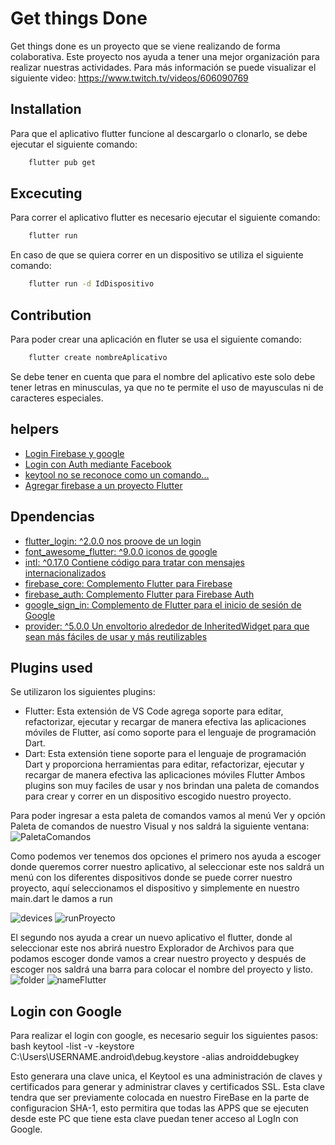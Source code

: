 # Get things Done

Get things done es un proyecto que se viene realizando de forma colaborativa. Este proyecto nos ayuda a tener una mejor organización para realizar nuestras actividades.
Para más información se puede visualizar el siguiente video:
    https://www.twitch.tv/videos/606090769

## Installation

Para que el aplicativo flutter funcione al descargarlo o clonarlo, se debe ejecutar el siguiente comando:
```bash
    flutter pub get
```
## Excecuting
Para correr el aplicativo flutter es necesario ejecutar el siguiente comando: 
```bash
    flutter run
```

En caso de que se quiera correr en un dispositivo se utiliza el siguiente comando:
```bash
    flutter run -d IdDispositivo
```

## Contribution 

Para poder crear una aplicación en fluter se usa el siguiente comando:
```bash
    flutter create nombreAplicativo
```
Se debe tener en cuenta que para el nombre del aplicativo este solo debe tener letras en minusculas, ya que no te permite el uso de mayusculas ni de caracteres especiales.
## helpers 
- [Login Firebase y google](https://firebase.flutter.dev/docs/auth/social)
- [Login con Auth mediante Facebook](https://pub.dev/packages/flutter_facebook_login)
- [keytool no se reconoce como un comando...](https://es.stackoverflow.com/questions/93157/keytool-no-se-reconoce-como-un-comando-interno-o-externo-programa-o-archivo-p)
- [Agregar firebase a un proyecto Flutter](https://firebase.google.com/docs/android/setup?hl=es#java)
## Dpendencias 

  - [flutter_login: ^2.0.0 nos proove de un login](https://pub.dev/packages?q=flutter_login)
  - [font_awesome_flutter: ^9.0.0 iconos de google](https://pub.dev/packages?q=font_awesome_flutter)
  - [intl: ^0.17.0 Contiene código para tratar con mensajes internacionalizados ](https://pub.dev/packages?q=intl)
 - [firebase_core: Complemento Flutter para Firebase](https://pub.dev/packages?q=firebase_core)
 - [firebase_auth: Complemento Flutter para Firebase Auth](https://pub.dev/packages?q=firebase_auth)
  - [google_sign_in: Complemento de Flutter para el inicio de sesión de Google](https://pub.dev/packages?q=google_sign_in)
  - [provider: ^5.0.0 Un envoltorio alrededor de InheritedWidget para que sean más fáciles de usar y más reutilizables](https://pub.dev/packages?q=provider)
## Plugins used

Se utilizaron los siguientes plugins:
- Flutter: Esta extensión de VS Code agrega soporte para editar, refactorizar, ejecutar y recargar de manera efectiva las aplicaciones móviles de Flutter, así como soporte para el lenguaje de programación Dart.
- Dart: Esta extensión tiene soporte para el lenguaje de programación Dart y proporciona herramientas para editar, refactorizar, ejecutar y recargar de manera efectiva las aplicaciones móviles Flutter 
Ambos plugins son muy faciles de usar y nos brindan una paleta de comandos para crear y correr en un dispositivo escogido nuestro proyecto. 

Para poder ingresar a esta paleta de comandos vamos al menú Ver y opción Paleta de comandos de nuestro Visual y nos saldrá la siguiente ventana:
![PaletaComandos](https://user-images.githubusercontent.com/65316299/122508068-fa046b80-cfc6-11eb-9bda-6d9bc385e22c.jpg)

Como podemos ver tenemos dos opciones el primero nos ayuda a escoger donde queremos correr nuestro aplicativo, al seleccionar este nos saldrá un menú con los diferentes dispositivos donde se puede correr nuestro proyecto, aquí seleccionamos el dispositivo y simplemente en nuestro main.dart le damos a run

![devices](https://user-images.githubusercontent.com/65316299/122508779-27054e00-cfc8-11eb-8de9-85dd4a871266.jpg)
![runProyecto](https://user-images.githubusercontent.com/65316299/122508911-62078180-cfc8-11eb-8266-c4d85e6f3899.jpg)

El segundo nos ayuda a crear un nuevo aplicativo el flutter, donde al seleccionar este nos abrirá nuestro Explorador de Archivos para que podamos escoger donde vamos a crear nuestro proyecto y después de escoger nos saldrá una barra para colocar el nombre del proyecto y listo.
![folder](https://user-images.githubusercontent.com/65316299/122508551-c544e400-cfc7-11eb-88fc-bf7d0143767e.jpg)
![nameFlutter](https://user-images.githubusercontent.com/65316299/122508594-cfff7900-cfc7-11eb-89c3-8df9f2916b0b.jpg)

## Login con Google

Para realizar el login con google, es necesario seguir los siguientes pasos:
bash
    keytool -list -v -keystore C:\Users\USERNAME\.android\debug.keystore -alias androiddebugkey

Esto generara una clave unica, el Keytool es una administración de claves y certificados para generar y administrar claves y certificados SSL.
Esta clave tendra que ser previamente colocada en nuestro FireBase en la parte de configuracion SHA-1, esto permitira que todas las APPS que se ejecuten desde este PC que tiene esta clave puedan tener acceso al LogIn con Google.